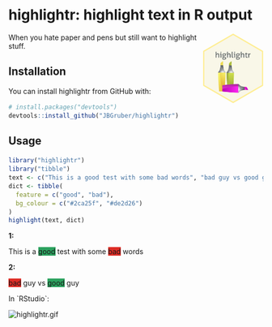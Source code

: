 
<!-- README.md is generated from README.Rmd. Please edit that file -->
highlightr: highlight text in R output
======================================

<img src="man/figures/logo.png" align="right" width="120" />

When you hate paper and pens but still want to highlight stuff.

Installation
------------

You can install highlightr from GitHub with:

``` r
# install.packages("devtools")
devtools::install_github("JBGruber/highlightr")
```

Usage
-----

``` r
library("highlightr")
library("tibble")
text <- c("This is a good test with some bad words", "bad guy vs good guy")
dict <- tibble(
  feature = c("good", "bad"),
  bg_colour = c("#2ca25f", "#de2d26")
)
highlight(text, dict)
```

<strong>1:</strong>
<p>
This is a <span style="background-color: #2ca25f"> <font color=''>good</font></span> test with some <span style="background-color: #de2d26"> <font color=''>bad</font></span> words
</p>
<strong>2:</strong>
<p>
<span style="background-color: #de2d26"> <font color=''>bad</font></span> guy vs <span style="background-color: #2ca25f"> <font color=''>good</font></span> guy
</p>
In `RStudio`:

![highlightr.gif](./man/figures/highlightr.gif)
